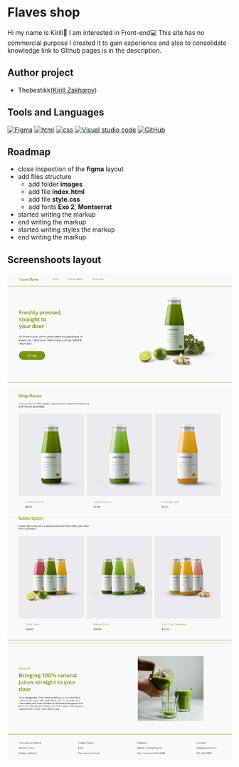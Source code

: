 # Flaves shop
Hi my name is Kirill👋 I am interested in Front-end💻 This site has no commercial purpose I created it to gain experience and also to consolidate knowledge link to GIthub pages is in the description.
## Author project
+ Thebestikk([Kirill Zakharov](https://github.com/TheBestikk))
## Tools and Languages
[![Figma](https://img.shields.io/badge/figma-o?style=for-the-badge&logo=Figma&logoColor=white)]()
[![html](https://img.shields.io/badge/html-orange?style=for-the-badge&logo=html5&logoColor=white)]()
[![css](https://img.shields.io/badge/css-1DA1F2?style=for-the-badge&logo=css3&logoColor=white)]()
[![Visual studio code](https://img.shields.io/badge/vs_code-1DA1F2?style=for-the-badge&logo=VScode&logoColor=white)]()
[![GitHub](https://img.shields.io/badge/github-black?style=for-the-badge&logo=github&logoColor=white)]()
## Roadmap
+ close inspection of the __figma__ layout
+ add files structure
    + add folder __images__
    + add file __index.html__
    + add file __style.css__
    + add fonts __Exo 2__, __Montserrat__
+ started writing the markup
+ end writing the markup
+ started writing styles the markup
+ end writing the markup
## Screenshoots layout
![web-site](Images/readme.png)
![Web=site](Images/readme-2.png)
![web-site](Images/readme-3.png)
![web-site](Images/readme-4.png)